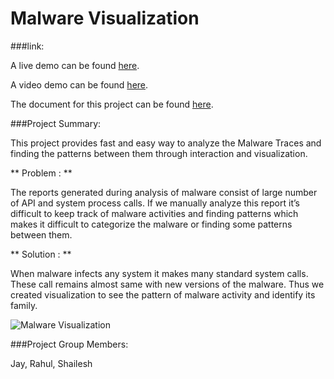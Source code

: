 # Malware Visualization



###link:

A live demo can be found [here]().

A video demo can be found [here]().

The document for  this project can be found
[here]().

###Project Summary:


This project provides fast and easy way to analyze the Malware Traces and finding the patterns between them through interaction and visualization.

** Problem : **

The reports generated during analysis of malware consist of large number of API and system process calls. If we manually analyze this report it’s difficult to keep track of malware activities and finding patterns which makes it difficult to categorize the malware or finding some patterns between them.

** Solution : **

When malware infects any system it makes many standard system calls. These call remains almost same with new versions of the malware. Thus we created visualization to see the pattern of malware activity and identify its family.


![Malware Visualization]()


###Project Group Members: 

Jay, Rahul, Shailesh
